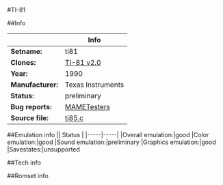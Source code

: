 #TI-81

##Info

||Info|
|-----|-----|
|**Setname:**|ti81
|**Clones:**|[TI-81 v2.0](ti81v2.md)
|**Year:**|1990
|**Manufacturer:**|Texas Instruments
|**Status:**|preliminary
|**Bug reports:**|[MAMETesters](http://mametesters.org/view_all_set.php?type=1&temporary=y&search=ti85.c)
|**Source file:**|[ti85.c](https://github.com/mamedev/mame/blob/master/src/mess/drivers/ti85.c)

##Emulation info
|| Status |
|-----|-----|
|Overall emulation:|good
|Color emulation:|good
|Sound emulation:|preliminary
|Graphics emulation:|good
|Savestates:|unsupported

##Tech info

##Romset info

<!--- START OF EDITED COMMENT DO NOT TOUCH TEXT ABOVE-->
